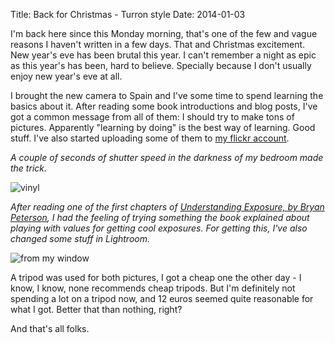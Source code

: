 Title: Back for Christmas - Turron style
Date: 2014-01-03

I'm back here since this Monday morning, that's one of the few and vague reasons I haven't written in a few days. That and Christmas excitement. New year's eve has been brutal this year. I can't remember a night as epic as this year's has been, hard to believe. Specially because I don't usually enjoy new year's eve at all.

I brought the new camera to Spain and I've some time to spend learning the basics about it. After reading some book introductions and blog posts, I've got a common message from all of them: I should try to make tons of pictures. Apparently "learning by doing" is the best way of learning. Good stuff. I've also started uploading some of them to [my flickr account](http://www.flickr.com/photos/jgasteiz/).

_A couple of seconds of shutter speed in the darkness of my bedroom made the trick._

![vinyl](https://c2.staticflickr.com/4/3822/11719225215_4f406bfc08_b.jpg)

_After reading one of the first chapters of [Understanding Exposure, by Bryan Peterson](http://www.ppsop.com/unex.aspx), I had the feeling of trying something the book explained about playing with values for getting cool exposures. For getting this, I've also changed some stuff in Lightroom._

![from my window](https://c1.staticflickr.com/1/775/20043955884_9f7ac9a567_b.jpg)

A tripod was used for both pictures, I got a cheap one the other day - I know, I know, none recommends cheap tripods. But I'm definitely not spending a lot on a tripod now, and 12 euros seemed quite reasonable for what I got. Better that than nothing, right?

And that's all folks.
